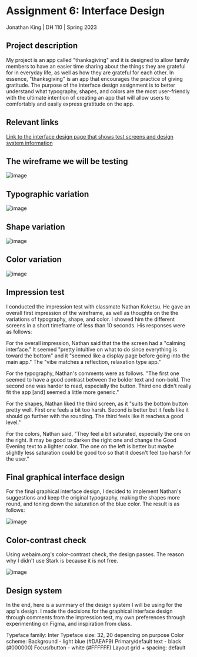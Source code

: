 # Assignment 6: Interface Design

Jonathan King | DH 110 | Spring 2023

## Project description

My project is an app called "thanksgiving" and it is designed to allow family members to have an easier time sharing about the things they are grateful for in everyday life, as well as how they are grateful for each other. In essence, "thanksgiving" is an app that encourages the practice of giving gratitude. The purpose of the interface design assignment is to better understand what typography, shapes, and colors are the most user-friendly with the ultimate intention of creating an app that will allow users to comfortably and easily express gratitude on the app.

## Relevant links

[Link to the interface design page that shows test screens and design system information](https://www.figma.com/file/wzNVFFP1eaKGICH2q2UJMT/DH-110-Assignment-6---Jonathan-King?type=design&node-id=0%3A1&t=OSqTHXDV5cKmU7A3-1)

## The wireframe we will be testing

![image](https://github.com/ilovejungkook/DH110-JONATHAN-KING/assets/87508730/73a95a5a-1952-4705-8d0a-acd5421ca7b7)

## Typographic variation

![image](https://github.com/ilovejungkook/DH110-JONATHAN-KING/assets/87508730/7b1cbff1-8a34-452e-9899-c3eb8643804f)

## Shape variation

![image](https://github.com/ilovejungkook/DH110-JONATHAN-KING/assets/87508730/b832769e-1d12-496d-a552-392fd9c56d31)

## Color variation

![image](https://github.com/ilovejungkook/DH110-JONATHAN-KING/assets/87508730/40ae57d6-2793-4008-8c8b-e615d5562e78)

## Impression test

I conducted the impression test with classmate Nathan Koketsu. He gave an overall first impression of the wireframe, as well as thoughts on the the variations of typography, shape, and color. I showed him the different screens in a short timeframe of less than 10 seconds. His responses were as follows:

For the overall impression, Nathan said that the the screen had a "calming interface." It seemed "pretty intuitive on what to do since everything is toward the bottom" and it "seemed like a display page before going into the main app." The "vibe matches a reflection, relaxation type app." 

For the typography, Nathan's comments were as follows. "The first one seemed to have a good contrast between the bolder text and non-bold. The second one was harder to read, especially the button. Third one didn't really fit the app [and] seemed a little more generic."

For the shapes, Nathan liked the third screen, as it "suits the bottom button pretty well. First one feels a bit too harsh. Second is better but it feels like it should go further with the rounding. The third feels like it reaches a good level."

For the colors, Nathan said, "They feel a bit saturated, especially the one on the right. It may be good to darken the right one and change the Good Evening text to a lighter color. The one on the left is better but maybe slightly less saturation could be good too so that it doesn't feel too harsh for the user."

## Final graphical interface design

For the final graphical interface design, I decided to implement Nathan's suggestions and keep the original typography, making the shapes more round, and toning down the saturation of the blue color. The result is as follows:

![image](https://github.com/ilovejungkook/DH110-JONATHAN-KING/assets/87508730/d9364375-7f8a-4e76-a94b-cd3c439f2982)

## Color-contrast check

Using webaim.org's color-contrast check, the design passes. The reason why I didn't use Stark is because it is not free.

![image](https://github.com/ilovejungkook/DH110-JONATHAN-KING/assets/87508730/2137d4a9-e28e-4158-988e-7c737d3b9e0c)

## Design system

In the end, here is a summary of the design system I will be using for the app's design. I made the decisions for the graphical interface design through comments from the impression test, my own preferences through experimenting on Figma, and inspiration from class. 

Typeface family: Inter
Typeface size: 32, 20 depending on purpose
Color scheme: 
  Background - light blue (#DAEAF9)
  Primary/default text - black (#000000)
  Focus/button - white (#FFFFFF)
Layout grid + spacing: default


